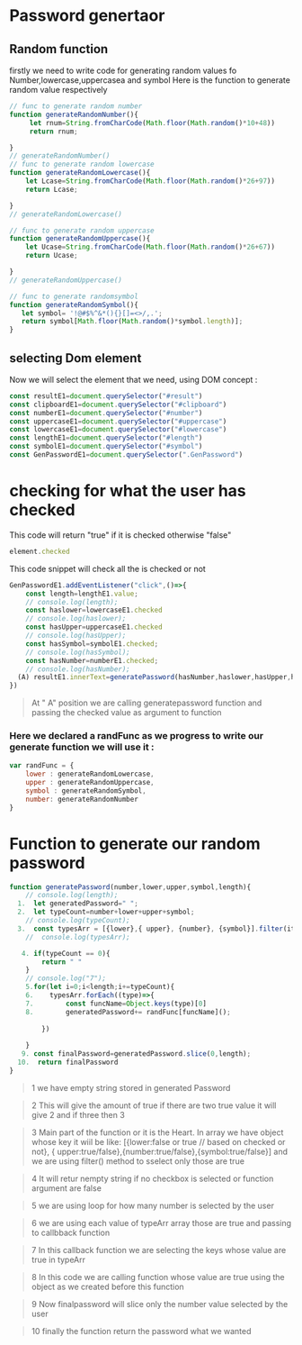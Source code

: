 # Password genertaor

## Random function 
firstly we need to write code for generating random values fo Number,lowercase,uppercasea and symbol
Here is the function  to generate random value respectively 
```javascript
// func to generate random number
function generateRandomNumber(){
     let rnum=String.fromCharCode(Math.floor(Math.random()*10+48))
     return rnum;

}
// generateRandomNumber()
// func to generate random lowercase
function generateRandomLowercase(){
    let Lcase=String.fromCharCode(Math.floor(Math.random()*26+97))
    return Lcase;

}
// generateRandomLowercase()

// func to generate random uppercase
function generateRandomUppercase(){
    let Ucase=String.fromCharCode(Math.floor(Math.random()*26+67))
    return Ucase;

}
// generateRandomUppercase()

// func to generate randomsymbol
function generateRandomSymbol(){
   let symbol= '!@#$%^&*(){}[]=<>/,.';
   return symbol[Math.floor(Math.random()*symbol.length)];
}

```
## selecting Dom element

Now we will select the element that we need, using DOM concept :

```javascript
const resultE1=document.querySelector("#result")
const clipboardE1=document.querySelector("#clipboard")
const numberE1=document.querySelector("#number")
const uppercaseE1=document.querySelector("#uppercase")
const lowercaseE1=document.querySelector("#lowercase")
const lengthE1=document.querySelector("#length")
const symbolE1=document.querySelector("#symbol")
const GenPasswordE1=document.querySelector(".GenPassword")

```

# checking for what the user has checked
This code will return "true" if it is checked otherwise "false"
```javascript
element.checked
```

This code snippet will check all the is checked or not
```javascript
GenPasswordE1.addEventListener("click",()=>{
    const length=lengthE1.value;
    // console.log(length);
    const haslower=lowercaseE1.checked
    // console.log(haslower);
    const hasUpper=uppercaseE1.checked
    // console.log(hasUpper);
    const hasSymbol=symbolE1.checked;
    // console.log(hasSymbol);
    const hasNumber=numberE1.checked;
    // console.log(hasNumber);
  (A) resultE1.innerText=generatePassword(hasNumber,haslower,hasUpper,hasSymbol,length);
})
```
>At " A" position we are calling generatepassword function and passing the checked  value as argument to function

### Here we declared a randFunc  as we progress to write our generate function we will use it :

```javascript
var randFunc = {
    lower : generateRandomLowercase,
    upper : generateRandomUppercase,
    symbol : generateRandomSymbol,
    number: generateRandomNumber
}
```

# Function to generate our random password

```javascript
function generatePassword(number,lower,upper,symbol,length){
    // console.log(length);
  1.  let generatedPassword=" ";
  2.  let typeCount=number+lower+upper+symbol;
    // console.log(typeCount);
  3.  const typesArr = [{lower},{ upper}, {number}, {symbol}].filter(item => Object.values(item)[0])
    //  console.log(typesArr);

   4. if(typeCount == 0){
        return " "
    }
    // console.log("7");
    5.for(let i=0;i<length;i+=typeCount){
    6.    typesArr.forEach((type)=>{
    7.        const funcName=Object.keys(type)[0]
    8.        generatedPassword+= randFunc[funcName]();
            
        })
     
    }
   9. const finalPassword=generatedPassword.slice(0,length);
  10.  return finalPassword
}
```
>1  we have empty string stored in generated Password

>2 This will  give the amount of true if there are two true value  it will give 2 and if three then 3

>3  Main part  of the function  or it is the Heart. 
    In array we  have object whose key it wiil be like:
     [{lower:false or true // based on checked or not},
     { upper:true/false},{number:true/false},{symbol:true/false}] and we are using filter() method to sselect only those are true

>4 It will retur nempty string if no checkbox is selected or function argument are false

>5  we are using loop for how many number is selected by the user 

>6 we are using each value of typeArr array those are true and passing to callbback function 

>7 In this callback function we are selecting the keys whose value are true in typeArr 

>8 In this code we are calling function whose value are true using the object as we created before this function 

>9 Now finalpassword will slice only the number value selected by the user

>10  finally the function return the password what we wanted 




